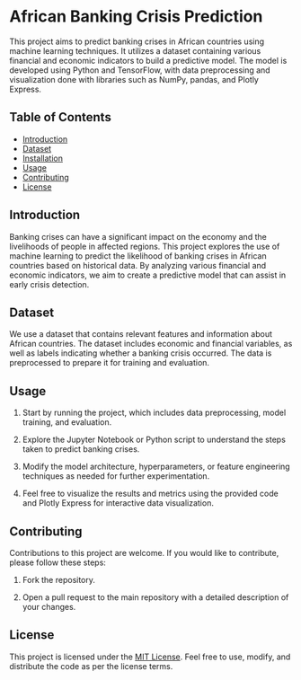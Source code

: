 # African Banking Crisis Prediction

This project aims to predict banking crises in African countries using machine learning techniques. It utilizes a dataset containing various financial and economic indicators to build a predictive model. The model is developed using Python and TensorFlow, with data preprocessing and visualization done with libraries such as NumPy, pandas, and Plotly Express.

## Table of Contents

- [Introduction](#introduction)
- [Dataset](#dataset)
- [Installation](#installation)
- [Usage](#usage)
- [Contributing](#contributing)
- [License](#license)

## Introduction

Banking crises can have a significant impact on the economy and the livelihoods of people in affected regions. This project explores the use of machine learning to predict the likelihood of banking crises in African countries based on historical data. By analyzing various financial and economic indicators, we aim to create a predictive model that can assist in early crisis detection.

## Dataset

We use a dataset that contains relevant features and information about African countries. The dataset includes economic and financial variables, as well as labels indicating whether a banking crisis occurred. The data is preprocessed to prepare it for training and evaluation.


## Usage

1. Start by running the project, which includes data preprocessing, model training, and evaluation.

2. Explore the Jupyter Notebook or Python script to understand the steps taken to predict banking crises.

3. Modify the model architecture, hyperparameters, or feature engineering techniques as needed for further experimentation.

4. Feel free to visualize the results and metrics using the provided code and Plotly Express for interactive data visualization.

## Contributing

Contributions to this project are welcome. If you would like to contribute, please follow these steps:

1. Fork the repository.

2. Open a pull request to the main repository with a detailed description of your changes.

## License

This project is licensed under the [MIT License](LICENSE). Feel free to use, modify, and distribute the code as per the license terms.




